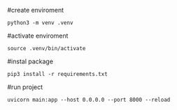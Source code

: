 #create enviroment
````
python3 -m venv .venv
````
#activate enviroment
````
source .venv/bin/activate
````
#instal package
````
pip3 install -r requirements.txt
````
#run project
````
uvicorn main:app --host 0.0.0.0 --port 8000 --reload
````